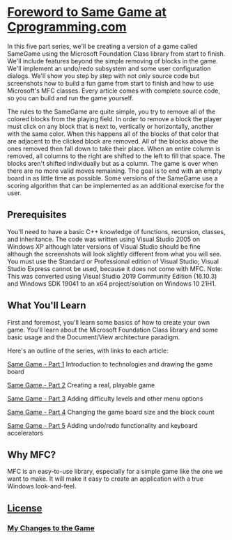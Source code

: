 # [Foreword to Same Game at Cprogramming.com](https://www.cprogramming.com/tutorial/game_programming/same_game_part1.html?inl=pf)
In this five part series, we'll be creating a version of a game called SameGame using the Microsoft Foundation Class library from start to finish. We'll include features beyond the simple removing of blocks in the game. We'll implement an undo/redo subsystem and some user configuration dialogs. We'll show you step by step with not only source code but screenshots how to build a fun game from start to finish and how to use Microsoft's MFC classes. Every article comes with complete source code, so you can build and run the game yourself.

The rules to the SameGame are quite simple, you try to remove all of the colored blocks from the playing field. In order to remove a block the player must click on any block that is next to, vertically or horizontally, another with the same color. When this happens all of the blocks of that color that are adjacent to the clicked block are removed. All of the blocks above the ones removed then fall down to take their place. When an entire column is removed, all columns to the right are shifted to the left to fill that space. The blocks aren't shifted individually but as a column. The game is over when there are no more valid moves remaining. The goal is to end with an empty board in as little time as possible. Some versions of the SameGame use a scoring algorithm that can be implemented as an additional exercise for the user.

## Prerequisites
You'll need to have a basic C++ knowledge of functions, recursion, classes, and inheritance. The code was written using Visual Studio 2005 on Windows XP although later versions of Visual Studio should be fine although the screenshots will look slightly different from what you will see. You must use the Standard or Professional edition of Visual Studio; Visual Studio Express cannot be used, because it does not come with MFC.
Note: This was converted using Visual Studio 2019 Community Edition (16.10.3) and Windows SDK 19041 to an x64 project/solution on Windows 10 21H1.

## What You'll Learn
First and foremost, you'll learn some basics of how to create your own game. You'll learn about the Microsoft Foundation Class library and some basic usage and the Document/View architecture paradigm.

Here's an outline of the series, with links to each article:

[Same Game - Part 1](https://www.cprogramming.com/tutorial/game_programming/same_game_part1.html?inl=pf) Introduction to technologies and drawing the game board

[Same Game - Part 2](https://www.cprogramming.com/tutorial/game_programming/same_game_part2.html) Creating a real, playable game

[Same Game - Part 3](https://www.cprogramming.com/tutorial/game_programming/same_game_part3.html) Adding difficulty levels and other menu options

[Same Game - Part 4](https://www.cprogramming.com/tutorial/game_programming/same_game_part4.html) Changing the game board size and the block count

[Same Game - Part 5](https://www.cprogramming.com/tutorial/game_programming/same_game_part5.html) Adding undo/redo functionality and keyboard accelerators


## Why MFC?
MFC is an easy-to-use library, especially for a simple game like the one we want to make. It will make it easy to create an application with a true Windows look-and-feel.

## [License](LICENSE.md)

### [My Changes to the Game](CHANGES.md)
